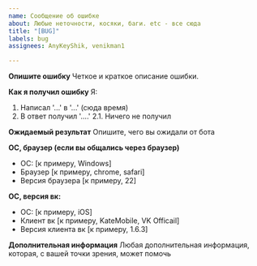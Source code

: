 ```yaml
---
name: Сообщение об ошибке
about: Любые неточности, косяки, баги. etc - все сюда
title: "[BUG]"
labels: bug
assignees: AnyKeyShik, venikman1

---
```


**Опишите ошибку**
Четкое и краткое описание ошибки.

**Как я получил ошибку**
Я:
1. Написал '...' в '...' (сюда время)
2. В ответ получил '....'
2.1. Ничего не получил

**Ожидаемый результат**
Опишите, чего вы ожидали от бота

**ОС, браузер (если вы общались через браузер)**
 - OС: [к примеру, Windows]
 - Браузер [к примеру, chrome, safari]
 - Версия браузера [к примеру, 22]

**ОС, версия вк:**
 - OС: [к примеру, iOS]
 - Клиент вк [к примеру, KateMobile, VK Officail]
 - Версия клиента вк [к примеру, 1.6.3]

**Дополнительная информация**
Любая дополнительная информация, которая, с вашей точки зрения, может помочь
